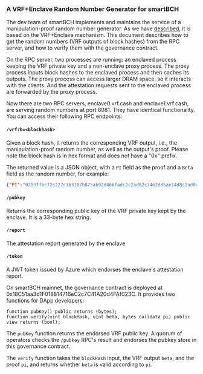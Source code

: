 ### A VRF+Enclave Random Number Generator for smartBCH

The dev team of smartBCH implements and maintains the service of a manipulation-proof random number generator. As we have [described](https://read.cash/@SmartBCH/light-weighted-manipulation-proof-random-number-generator-for-smartbch-79ac7d36), it is based on the VRF+Enclave mechanism. This document describes how to get the random numbers (VRF outputs of block hashes) from the RPC server, and how to verify them with the governance contract.

On the RPC server, two processes are running: an enclaved process keeping the VRF private key and a non-enclave proxy process. The proxy process inputs block hashes to the enclaved process and then caches its outputs. The proxy process can access larger DRAM space, so it interacts with the clients. And the attestation requests sent to the enclaved process are forwarded by the proxy process.

Now there are two RPC servers, enclave0.vrf.cash and enclave1.vrf.cash, are serving random numbers at port 8081. They have identical functionality. You can access their following RPC endpoints:

#### `/vrf?b=<blockhash>`

Given a block hash, it returns the corresponding VRF output, i.e., the manipulation-proof random number, as well as the output's proof. Please note the block hash is in hex format and does not have a "0x" prefix. 

The returned value is a JSON object, with a `PI` field as the proof and a `Beta` field as the random number, for example:

```json
{"PI":"0293ffbc72c227c3b3187b875ab92d466fadc2c2ad82c7462d85ae14d8c2ad047cb3258ec359ce21e30c25f327d5b693a2e8d785f9f522cdf7d66ec56f7de9ab848466fea0ac33e4d539f37bcd6993d5d2","Beta":"4674ab45ef18d900d6c4ca25e3faec40271e856efed3ec899d91fff08896e630"}
```

#### `/pubkey`

Returns the corresponding public key of the VRF private key kept by the enclave. It is a 33-byte hex string.

#### `/report`

The attestation report generated by the enclave

#### `/token`

A JWT token issued by Azure which endorses the enclave's attestation report.

On smartBCH mainnet, the governance contract is deployed at 0x18C51aa3d1F018814716eC2c7C41A20d4FAf023C. It provides two functions for DApp developers:

```solidity
function pubKey() public returns (bytes);
function verify(uint blockHash, uint beta, bytes calldata pi) public view returns (bool);
```

The `pubKey` function returns the endorsed VRF public key. A quorum of operators checks the `/pubkey` RPC's result and endorses the pubkey store in this governance contract.

The `verify` function takes the `blockHash` input, the VRF output `beta`, and the proof `pi`, and returns whether `beta` is valid according to `pi`.


